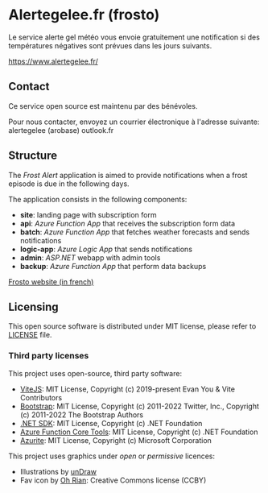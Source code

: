 # Alertegelee.fr (frosto)

Le service alerte gel météo vous envoie gratuitement une notification si des températures négatives sont prévues dans les jours suivants.

https://www.alertegelee.fr/

## Contact

Ce service open source est maintenu par des bénévoles.

Pour nous contacter, envoyez un courrier électronique à l'adresse suivante: alertegelee (arobase) outlook.fr

## Structure

The _Frost Alert_ application is aimed to provide notifications when a frost episode is due in the following days.

The application consists in the following components:

- **site**: landing page with subscription form
- **api**: _Azure Function App_ that receives the subscription form data
- **batch**: _Azure Function App_ that fetches weather forecasts and sends notifications
- **logic-app**: _Azure Logic App_ that sends notifications
- **admin**: _ASP.NET_ webapp with admin tools
- **backup**: _Azure Function App_ that perform data backups

[Frosto website (in french)](https://www.alertegelee.fr/)

## Licensing

This open source software is distributed under MIT license, please refer to [LICENSE](LICENSE) file.

### Third party licenses

This project uses open-source, third party software:

- [ViteJS](https://github.com/vitejs/vite): MIT License, Copyright (c) 2019-present Evan You & Vite Contributors
- [Bootstrap](https://github.com/twbs/bootstrap): MIT License, Copyright (c) 2011-2022 Twitter, Inc., Copyright (c) 2011-2022 The Bootstrap Authors
- [.NET SDK](https://github.com/dotnet/sdk): MIT License, Copyright (c) .NET Foundation
- [Azure Function Core Tools](https://github.com/Azure/azure-functions-core-tools): MIT License, Copyright (c) .NET Foundation
- [Azurite](https://github.com/Azure/Azurite): MIT License, Copyright (c) Microsoft Corporation

This project uses graphics under _open_ or _permissive_ licences:

- Illustrations by [unDraw](https://undraw.co/license)
- Fav icon by [Oh Rian](https://thenounproject.com/ohrianid/): Creative Commons license (CCBY)

